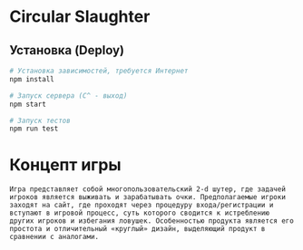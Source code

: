 # Circular Slaughter

## Установка (Deploy)
```bash
# Установка зависимостей, требуется Интернет
npm install

# Запуск сервера (C^ - выход)
npm start

# Запуск тестов
npm run test

```
# Концепт игры 
	Игра представляет собой многопользовательский 2-d шутер, где задачей игроков является выживать и зарабатывать очки. Предполагаемые игроки заходят на сайт, где проходят через процедуру входа/регистрации и вступают в игровой процесс, суть которого сводится к истреблению других игроков и избегания ловушек. Особенностью продукта является его простота и отличительный «круглый» дизайн, выделяющий продукт в сравнении с аналогами.